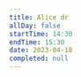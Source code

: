 ```yaml
---
title: Alice dr
allDay: false
startTime: 14:30
endTime: 15:30
date: 2023-04-18
completed: null
---
```

